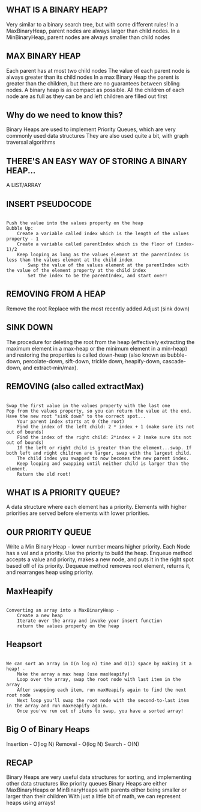 ## WHAT IS A BINARY HEAP?
Very similar to a binary search tree, but with some different rules!
In a MaxBinaryHeap, parent nodes are always larger than child nodes. 
In a MinBinaryHeap, parent nodes are always smaller than child nodes

## MAX BINARY HEAP
Each parent has at most two child nodes
The value of each parent node is always greater than its child nodes
In a max Binary Heap the parent is greater than the children, but there are no guarantees between sibling nodes.
A binary heap is as compact as possible. All the children of each node are as full as they can be and left children are filled out first

## Why do we need to know this?
Binary Heaps are used to implement Priority Queues, which are very commonly used data structures
They are also used quite a bit, with graph traversal algorithms

## THERE'S AN EASY WAY OF STORING A BINARY HEAP...
A LIST/ARRAY

## INSERT PSEUDOCODE
<code>
Push the value into the values property on the heap
Bubble Up:
    Create a variable called index which is the length of the values property - 1
    Create a variable called parentIndex which is the floor of (index-1)/2
    Keep looping as long as the values element at the parentIndex is less than the values element at the child index
        Swap the value of the values element at the parentIndex with the value of the element property at the child index
        Set the index to be the parentIndex, and start over!
</code>

## REMOVING FROM A HEAP
Remove the root
Replace with the most recently added
Adjust (sink down)

## SINK DOWN
The procedure for deleting the root from the heap (effectively extracting the maximum element in a max-heap or the minimum element in a min-heap) and restoring the properties is called down-heap (also known as bubble-down, percolate-down, sift-down, trickle down, heapify-down, cascade-down, and extract-min/max).

## REMOVING (also called extractMax)
<code>
Swap the first value in the values property with the last one
Pop from the values property, so you can return the value at the end.
Have the new root "sink down" to the correct spot...​
    Your parent index starts at 0 (the root)
    Find the index of the left child: 2 * index + 1 (make sure its not out of bounds)
    Find the index of the right child: 2*index + 2 (make sure its not out of bounds)
    If the left or right child is greater than the element...swap. If both left and right children are larger, swap with the largest child.
    The child index you swapped to now becomes the new parent index.  
    Keep looping and swapping until neither child is larger than the element.
    Return the old root!
</code>

## WHAT IS A PRIORITY QUEUE?
A data structure where each element has a priority. 
Elements with higher priorities are served before elements with lower priorities.

## OUR PRIORITY QUEUE
Write a Min Binary Heap - lower number means higher priority.
Each Node has a val and a priority.  Use the priority to build the heap.
Enqueue method accepts a value and priority, makes a new node, and puts it in the right spot based off of its priority.
Dequeue method removes root element, returns it, and rearranges heap using priority.

## MaxHeapify
<code>
Converting an array into a MaxBinaryHeap -
    Create a new heap
    Iterate over the array and invoke your insert function
    return the values property on the heap
</code>

## Heapsort
<code>
We can sort an array in O(n log n) time and O(1) space by making it a heap! - 
    Make the array a max heap (use maxHeapify)
    Loop over the array, swap the root node with last item in the array
    After swapping each item, run maxHeapify again to find the next root node
    Next loop you'll swap the root node with the second-to-last item in the array and run maxHeapify again.
    Once you've run out of items to swap, you have a sorted array! 
</code>

## Big O of Binary Heaps
Insertion -   O(log N)
Removal -   O(log N)
Search -   O(N)

## RECAP
Binary Heaps are very useful data structures for sorting, and implementing other data structures like priority queues
Binary Heaps are either MaxBinaryHeaps or MinBinaryHeaps with parents either being smaller or larger than their children
With just a little bit of math, we can represent heaps using arrays!

